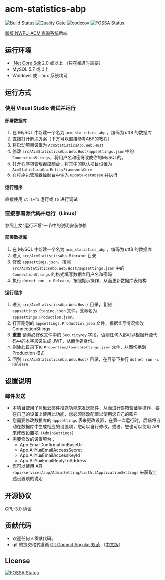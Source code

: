 # acm-statistics-abp
[![Build Status](https://travis-ci.org/Liu233w/acm-statistics-abp.svg?branch=master)](https://travis-ci.org/Liu233w/acm-statistics-abp)
[![Quality Gate](https://sonarcloud.io/api/project_badges/measure?project=acm-statistics-abp&metric=alert_status)](https://sonarcloud.io/dashboard?id=acm-statistics-abp)
[![codecov](https://codecov.io/gh/Liu233w/acm-statistics-abp/branch/master/graph/badge.svg)](https://codecov.io/gh/Liu233w/acm-statistics-abp)
[![FOSSA Status](https://app.fossa.io/api/projects/git%2Bgithub.com%2FLiu233w%2Facm-statistics-abp.svg?type=shield)](https://app.fossa.io/projects/git%2Bgithub.com%2FLiu233w%2Facm-statistics-abp?ref=badge_shield)

[新版 NWPU-ACM 查询系统](https://github.com/Liu233w/acm-statistics)后端

## 运行环境
- [.Net Core Sdk](https://www.microsoft.com/net/download) 2.0 或以上 （只在编译时需要）
- MySQL 5.7 或以上
- Windows 或 Linux 系统均可

## 运行方式
### 使用 Visual Studio 调试并运行
#### 部署数据库
1. 在 MySQL 中新建一个名为 `acm_statistics_abp` ，编码为 utf8 的数据库
2. 直接打开解决方案（下方可以直接参考ABP的教程）
3. 将启动项目设置为 `AcmStatisticsAbp.Web.Host`
4. 修改 `src/AcmStatisticsAbp.Web.Host/appsettings.json` 中的 `ConnectionStrings`，将用户名和密码改成你的MySQL的。
5. 打开程序包管理器控制台，将其中的默认项目设置为 `AcmStatisticsAbp.EntityFrameworkCore`
6. 在程序包管理器控制台中输入 `update-database` 并执行
#### 运行程序
直接使用 `ctrl+f5` 运行或 `f5` 进行调试

### 直接部署源代码并运行（Linux）
参照上文“运行环境”一节中的说明安装依赖
#### 部署数据库
1. 在 MySQL 中新建一个名为 `acm_statistics_abp` ，编码为 utf8 的数据库
2. 进入 `src/AcmStatisticsAbp.Migrator` 目录
3. 修改 `appsettings.json`，按照 `src/AcmStatisticsAbp.Web.Host/appsettings.json` 中的 `ConnectionStrings` 的格式填写数据库用户名和密码
4. 执行 `dotnet run -c Release`，按照提示操作，从而更新数据库表结构
#### 运行程序
1. 进入 `src/AcmStatisticsAbp.Web.Host/` 目录，复制 `appsettings.Staging.json` 文件，重命名为 `appsettings.Production.json`。
2. 打开刚刚的 `appsettings.Production.json` 文件，根据实际情况修改 ConnectionStrings
4. **重要** 请务必修改文件中的 `SecurityKey` 字段，否则任何人都可以根据开源代码中的本字段来生成 JWT，从而伪造身份。
5. 删除此目录下的 `Properties/launchSettings.json` 文件，从而切换到 Production 模式
6. 回到 `src/AcmStatisticsAbp.Web.Host/` 目录，在目录下执行 `dotnet run -c Release`

## 设置说明
### 邮件发送
- 本项目使用了阿里云邮件推送功能来发送邮件，从而进行邮箱验证等操作，要在自己的设备上使用此功能，您必须修改配置以使用您自己的账户
- 您需要修改数据库的 `appsettings` 表来更改设置，在第一次运行时，后端将自动在数据库中生成相应的设置项，您可以自行修改。或者，您也可以使用 API 来修改设置项（`AdminSettings`）
- 需要修改的设置项为：
  - App.EmailConfirmationBaseUrl
  - App.AliYunEmailAccessSecret
  - App.AliYunEmailAccessKeyId
  - App.AliYunEmailReplyToAddress
- 您可以使用 API `/api/services/app/AdminSetting/ListAllApplicationSettings` 来获取上述设置项的说明

## 开源协议
GPL-3.0 协议

## 贡献代码
- 欢迎任何人贡献代码。
- git 的提交格式遵循 [Git Commit Angular 规范](https://gist.github.com/stephenparish/9941e89d80e2bc58a153)
    （[中文版](http://www.ruanyifeng.com/blog/2016/01/commit_message_change_log.html)）


## License
[![FOSSA Status](https://app.fossa.io/api/projects/git%2Bgithub.com%2FLiu233w%2Facm-statistics-abp.svg?type=large)](https://app.fossa.io/projects/git%2Bgithub.com%2FLiu233w%2Facm-statistics-abp?ref=badge_large)